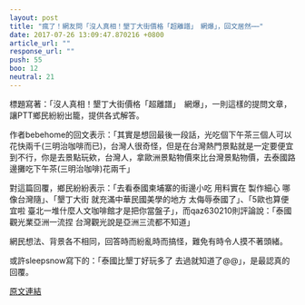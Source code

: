 ```yaml
---
layout: post
title: "瘋了！網友問「沒人真相！墾丁大街價格「超離譜」　網爆」，回文居然⋯⋯"
date: 2017-07-26 13:09:47.870216 +0800
article_url: ""
response_url: ""
push: 55
boo: 12
neutral: 21
---
```


標題寫著：「沒人真相！墾丁大街價格「超離譜」　網爆」，一則這樣的提問文章，讓PTT鄉民紛紛出籠，提供各式解答。

作者bebehome的回文表示：「其實是想回最後一段話，光吃個下午茶三個人可以花快兩千(三明治咖啡而已)，台灣人很奇怪，但是在台灣熱門景點就是一定要便宜到不行，你是去景點玩欸，台灣人，拿歐洲景點物價來比台灣景點物價，去泰國路邊攤吃下午茶(三明治咖啡)花兩千」

對這篇回覆，鄉民紛紛表示：「去看泰國柬埔寨的街邊小吃 用料實在 製作細心 哪像台灣隨」、「墾丁大街  就充滿中華民國美學的地方  太侮辱泰國了」、「5歐也算便宜啦 臺北一堆什麼人文咖啡館才是把你當盤子」，而qaz630210則評論說：「泰國觀光業亞洲一流捏 台灣觀光說是亞洲三流都不知道」

網民想法、背景各不相同，回答時而紛亂時而搞怪，難免有時令人摸不著頭緒。

或許sleepsnow寫下的：「泰國比墾丁好玩多了  去過就知道了@@」，是最認真的回覆。

<a href = "https://www.ptt.cc/bbs/Gossiping/M.1501040579.A.350.html">原文連結</a>

